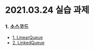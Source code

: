 # 2021.03.24 실습 과제

### 1. 소스코드
- [1. LinearQueue](LinearQueue.py)
- [2. LinkedQueue](LinkedQueue.py)